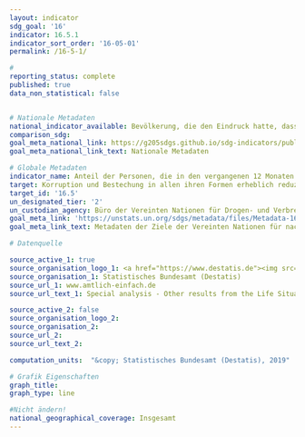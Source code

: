 ```yaml
---
layout: indicator
sdg_goal: '16'
indicator: 16.5.1
indicator_sort_order: '16-05-01'
permalink: /16-5-1/

#
reporting_status: complete
published: true
data_non_statistical: false


# Nationale Metadaten
national_indicator_available: Bevölkerung, die den Eindruck hatte, dass Beschäftigte des öffentlichen Dienstes bestechlich waren (während ihrer Interaktionen mit öffentlichen Einrichtungen in den vergangenen zwei Jahren) <br> Tatverdächtige Privatpersonen (Geber) im Rahmen von Korruptionsstraftaten
comparison_sdg:
goal_meta_national_link: https://g205sdgs.github.io/sdg-indicators/public/MetaDe/16.5.1.pdf
goal_meta_national_link_text: Nationale Metadaten

# Globale Metadaten
indicator_name: Anteil der Personen, die in den vergangenen 12 Monaten mindestens einen Kontakt zu einem öffentlichen Bediensteten hatten und diesem ein Bestechungsgeld gezahlt haben oder von diesen um eine Bestechung gebeten wurden
target: Korruption und Bestechung in allen ihren Formen erheblich reduzieren
target_id: '16.5'
un_designated_tier: '2'
un_custodian_agency: Büro der Vereinten Nationen für Drogen- und Verbrechensbekämpfung (UNODC)
goal_meta_link: 'https://unstats.un.org/sdgs/metadata/files/Metadata-16-05-01.pdf'
goal_meta_link_text: Metadaten der Ziele der Vereinten Nationen für nachhaltige Entwicklung

# Datenquelle

source_active_1: true
source_organisation_logo_1: <a href="https://www.destatis.de"><img src="https://g205sdgs.github.io/sdg-indicators/public/logos/destatis.png" alt="Logo Destatis" /></a>
source_organisation_1: Statistisches Bundesamt (Destatis)
source_url_1: www.amtlich-einfach.de
source_url_text_1: Special analysis - Other results from the Life Situation Survey

source_active_2: false
source_organisation_logo_2:
source_organisation_2:
source_url_2:
source_url_text_2:

computation_units:  "&copy; Statistisches Bundesamt (Destatis), 2019"

# Grafik Eigenschaften
graph_title:
graph_type: line

#Nicht ändern!
national_geographical_coverage: Insgesamt
---
```

